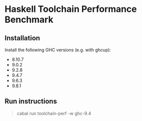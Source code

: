 # Haskell Toolchain Performance Benchmark

## Installation

Install the following GHC versions (e.g. with ghcup):
- 8.10.7
- 9.0.2
- 9.2.8
- 9.4.7
- 9.6.3
- 9.8.1

## Run instructions

> cabal run toolchain-perf -w ghc-9.4

